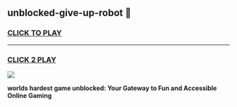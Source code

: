 
## unblocked-give-up-robot 👋
<h3>
<a href="https://premium.freeplayer.one?title=unblocked-give-up-robot&ref=14F">CLICK TO PLAY</a></h3>
<hr>

<h3>
<a href="https://premium.freeplayer.one?title=unblocked-give-up-robot&ref=14F">CLICK 2 PLAY</a>
  
</h3>

<a href="https://premium.freeplayer.one?title=unblocked-give-up-robot&ref=12F/"><img src="https://clearcache.store/games.png"></a>


**worlds hardest game unblocked: Your Gateway to Fun and Accessible Online Gaming**

